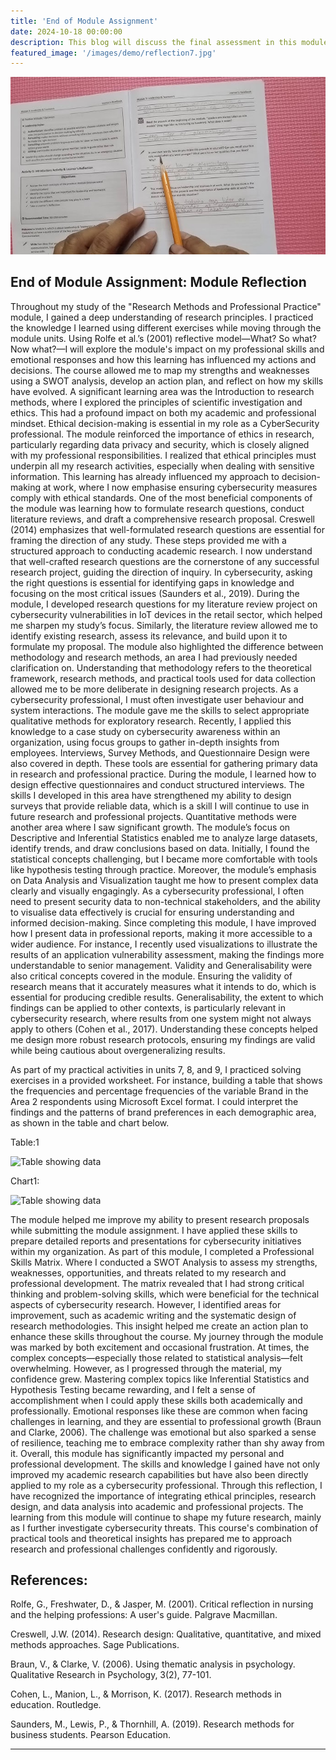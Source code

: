 ```yaml
---
title: 'End of Module Assignment'
date: 2024-10-18 00:00:00
description: This blog will discuss the final assessment in this module that collates all the evidence of the work in this module 
featured_image: '/images/demo/reflection7.jpg'
---
```


![](/images/demo/reflection7.jpg)

## End of Module Assignment: Module Reflection 

Throughout my study of the "Research Methods and Professional Practice" module, I gained a deep understanding of research principles. I practiced the knowledge I learned using different exercises while moving through the module units. Using Rolfe et al.’s (2001) reflective model—What? So what? Now what?—I will explore the module's impact on my professional skills and emotional responses and how this learning has influenced my actions and decisions. The course allowed me to map my strengths and weaknesses using a SWOT analysis, develop an action plan, and reflect on how my skills have evolved.
A significant learning area was the Introduction to research methods, where I explored the principles of scientific investigation and ethics. This had a profound impact on both my academic and professional mindset. Ethical decision-making is essential in my role as a CyberSecurity professional. The module reinforced the importance of ethics in research, particularly regarding data privacy and security, which is closely aligned with my professional responsibilities. I realized that ethical principles must underpin all my research activities, especially when dealing with sensitive information. This learning has already influenced my approach to decision-making at work, where I now emphasise ensuring cybersecurity measures comply with ethical standards.
One of the most beneficial components of the module was learning how to formulate research questions, conduct literature reviews, and draft a comprehensive research proposal. Creswell (2014) emphasizes that well-formulated research questions are essential for framing the direction of any study. These steps provided me with a structured approach to conducting academic research. I now understand that well-crafted research questions are the cornerstone of any successful research project, guiding the direction of inquiry. In cybersecurity, asking the right questions is essential for identifying gaps in knowledge and focusing on the most critical issues (Saunders et al., 2019). During the module, I developed research questions for my literature review project on cybersecurity vulnerabilities in IoT devices in the retail sector, which helped me sharpen my study’s focus. Similarly, the literature review allowed me to identify existing research, assess its relevance, and build upon it to formulate my proposal. 
The module also highlighted the difference between methodology and research methods, an area I had previously needed clarification on. Understanding that methodology refers to the theoretical framework, research methods, and practical tools used for data collection allowed me to be more deliberate in designing research projects. As a cybersecurity professional, I must often investigate user behaviour and system interactions. The module gave me the skills to select appropriate qualitative methods for exploratory research. Recently, I applied this knowledge to a case study on cybersecurity awareness within an organization, using focus groups to gather in-depth insights from employees. 
Interviews, Survey Methods, and Questionnaire Design were also covered in depth. These tools are essential for gathering primary data in research and professional practice. During the module, I learned how to design effective questionnaires and conduct structured interviews. The skills I developed in this area have strengthened my ability to design surveys that provide reliable data, which is a skill I will continue to use in future research and professional projects.
Quantitative methods were another area where I saw significant growth. The module’s focus on Descriptive and Inferential Statistics enabled me to analyze large datasets, identify trends, and draw conclusions based on data. Initially, I found the statistical concepts challenging, but I became more comfortable with tools like hypothesis testing through practice. 
Moreover, the module’s emphasis on Data Analysis and Visualization taught me how to present complex data clearly and visually engagingly. As a cybersecurity professional, I often need to present security data to non-technical stakeholders, and the ability to visualise data effectively is crucial for ensuring understanding and informed decision-making. Since completing this module, I have improved how I present data in professional reports, making it more accessible to a wider audience. For instance, I recently used visualizations to illustrate the results of an application vulnerability assessment, making the findings more understandable to senior management.
Validity and Generalisability were also critical concepts covered in the module. Ensuring the validity of research means that it accurately measures what it intends to do, which is essential for producing credible results. Generalisability, the extent to which findings can be applied to other contexts, is particularly relevant in cybersecurity research, where results from one system might not always apply to others (Cohen et al., 2017). Understanding these concepts helped me design more robust research protocols, ensuring my findings are valid while being cautious about overgeneralizing results. 

As part of my practical activities in units 7, 8, and 9, I practiced solving exercises in a provided worksheet. For instance, building a table that shows the frequencies and percentage frequencies of the variable Brand in the Area 2 respondents using Microsoft Excel format. I could interpret the findings and the patterns of brand preferences in each demographic area, as shown in the table and chart below. 

Table:1

<img src="https://iatieh.github.io/images/demo/table1.jpg" alt="Table showing data">

Chart1:

<img src="https://iatieh.github.io/images/demo/chart1.jpg" alt="Table showing data">

The module helped me improve my ability to present research proposals while submitting the module assignment. I have applied these skills to prepare detailed reports and presentations for cybersecurity initiatives within my organization.
As part of this module, I completed a Professional Skills Matrix. Where I conducted a SWOT Analysis to assess my strengths, weaknesses, opportunities, and threats related to my research and professional development. The matrix revealed that I had strong critical thinking and problem-solving skills, which were beneficial for the technical aspects of cybersecurity research. However, I identified areas for improvement, such as academic writing and the systematic design of research methodologies. This insight helped me create an action plan to enhance these skills throughout the course.
My journey through the module was marked by both excitement and occasional frustration. At times, the complex concepts—especially those related to statistical analysis—felt overwhelming. However, as I progressed through the material, my confidence grew. Mastering complex topics like Inferential Statistics and Hypothesis Testing became rewarding, and I felt a sense of accomplishment when I could apply these skills both academically and professionally. Emotional responses like these are common when facing challenges in learning, and they are essential to professional growth (Braun and Clarke, 2006). The challenge was emotional but also sparked a sense of resilience, teaching me to embrace complexity rather than shy away from it.
Overall, this module has significantly impacted my personal and professional development. The skills and knowledge I gained have not only improved my academic research capabilities but have also been directly applied to my role as a cybersecurity professional. Through this reflection, I have recognized the importance of integrating ethical principles, research design, and data analysis into academic and professional projects. The learning from this module will continue to shape my future research, mainly as I further investigate cybersecurity threats. This course's combination of practical tools and theoretical insights has prepared me to approach research and professional challenges confidently and rigorously.

## References: 

Rolfe, G., Freshwater, D., & Jasper, M. (2001). Critical reflection in nursing and the helping professions: A user's guide. Palgrave Macmillan.

Creswell, J.W. (2014). Research design: Qualitative, quantitative, and mixed methods approaches. Sage Publications.

Braun, V., & Clarke, V. (2006). Using thematic analysis in psychology. Qualitative Research in Psychology, 3(2), 77-101.

Cohen, L., Manion, L., & Morrison, K. (2017). Research methods in education. Routledge.

Saunders, M., Lewis, P., & Thornhill, A. (2019). Research methods for business students. Pearson Education.

---
